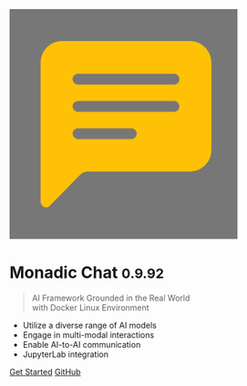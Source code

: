 ![](https://raw.githubusercontent.com/yohasebe/monadic-chat/refs/heads/main/docs/assets/images/favicon/favicon.png ':size=100 :style=border-radius: 20%;')

# <b>Monadic Chat</b> <small><b>0.9.92</b></small>

> AI Framework Grounded in the Real World<br />with Docker Linux Environment

- Utilize a diverse range of AI models
- Engage in multi-modal interactions
- Enable AI-to-AI communication
- JupyterLab integration

[Get Started](#monadic-chat)
[GitHub](https://github.com/yohasebe/monadic-chat/)

